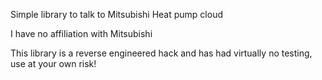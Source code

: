 Simple library to talk to Mitsubishi Heat pump cloud

I have no affiliation with Mitsubishi

This library is a reverse engineered hack and has had virtually no testing, use at your own risk!